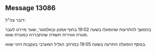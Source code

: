 ## Message 13086

דובר צה"ל:

בהמשך להתרעות שהופעלו בשעה 19:02 בחוף אמנון ובאלמגור, שוגר מיירט לעבר מטרה אווירית חשודה שהתבררה כמטרת שווא.

בנוסף הופעלה התרעה בשעה 19:05 במרחב הגליל המערבי בעקבות זיהוי שווא.

